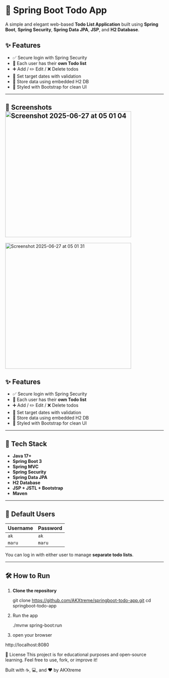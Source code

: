 # 📝 Spring Boot Todo App

A simple and elegant web-based **Todo List Application** built using **Spring Boot**, **Spring Security**, **Spring Data JPA**, **JSP**, and **H2 Database**.

## ✨ Features

- ✅ Secure login with Spring Security
- 🧑 Each user has their **own Todo list**
- ➕ Add / ✏️ Edit / ❌ Delete todos
- 📅 Set target dates with validation
- 💾 Store data using embedded H2 DB
- 📐 Styled with Bootstrap for clean UI
---
📸 Screenshots
<img width="400" alt="Screenshot 2025-06-27 at 05 01 04" src="https://github.com/user-attachments/assets/1e7cf733-767b-4475-afdf-b034cdf90d44" />
---

<img width="400" alt="Screenshot 2025-06-27 at 05 01 31" src="https://github.com/user-attachments/assets/688f427d-65ab-4ad0-a130-5c38904dacd4"/>


## ✨ Features

- ✅ Secure login with Spring Security
- 🧑 Each user has their **own Todo list**
- ➕ Add / ✏️ Edit / ❌ Delete todos
- 📅 Set target dates with validation
- 💾 Store data using embedded H2 DB
- 📐 Styled with Bootstrap for clean UI

---

## 🚀 Tech Stack

- **Java 17+**
- **Spring Boot 3**
- **Spring MVC**
- **Spring Security**
- **Spring Data JPA**
- **H2 Database**
- **JSP + JSTL + Bootstrap**
- **Maven**
---

## 🔑 Default Users

| Username | Password |
|----------|----------|
| `ak`     | `ak`     |
| `maru`   | `maru`   |

You can log in with either user to manage **separate todo lists**.

---

## 🛠️ How to Run

1. **Clone the repository**

   git clone https://github.com/AKXtreme/springboot-todo-app.git
   cd springboot-todo-app
2. Run the app

    ./mvnw spring-boot:run

3. open your browser 

http://localhost:8080

📌 License
This project is for educational purposes and open-source learning. Feel free to use, fork, or improve it!

Built with ☕, 💻, and ❤️ by AKXtreme

